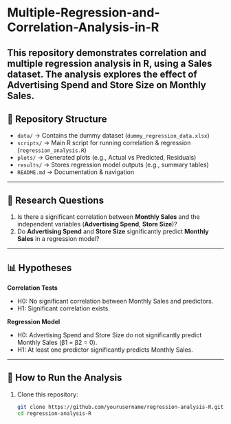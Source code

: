 # Multiple-Regression-and-Correlation-Analysis-in-R
This repository demonstrates correlation and multiple regression analysis in R, using a Sales dataset.   The analysis explores the effect of Advertising Spend and Store Size on Monthly Sales.  
---

## 📂 Repository Structure

- `data/` → Contains the dummy dataset (`dummy_regression_data.xlsx`)  
- `scripts/` → Main R script for running correlation & regression (`regression_analysis.R`)  
- `plots/` → Generated plots (e.g., Actual vs Predicted, Residuals)  
- `results/` → Stores regression model outputs (e.g., summary tables)  
- `README.md` → Documentation & navigation  

---

## 🔬 Research Questions

1. Is there a significant correlation between **Monthly Sales** and the independent variables (**Advertising Spend**, **Store Size**)?  
2. Do **Advertising Spend** and **Store Size** significantly predict **Monthly Sales** in a regression model?  

---

## 📊 Hypotheses

**Correlation Tests**  
- H0: No significant correlation between Monthly Sales and predictors.  
- H1: Significant correlation exists.  

**Regression Model**  
- H0: Advertising Spend and Store Size do not significantly predict Monthly Sales (β1 = β2 = 0).  
- H1: At least one predictor significantly predicts Monthly Sales.  

---

## 🚀 How to Run the Analysis

1. Clone this repository:
   ```bash
   git clone https://github.com/yourusername/regression-analysis-R.git
   cd regression-analysis-R
